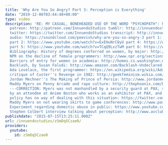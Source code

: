 ```yaml
---
title: 'Why Are You So Angry? Part 3: Perception is Everything'
date: "2019-12-06T03:44:48+08:00"
type: video
description: 'RE: MY CASUAL, BONEHEADED USE OF THE WORD "PSYCHOPATH": http://innuendostudios.tumblr.com/post/124340929972/so-i-was-liking-yr-why-are-you-so-angry-series
  patreon: http://patreon.com/InnuendoStudios tumblr: http://innuendostudios.tumblr.com
  twitter: https://twitter.com/InnuendoStudios transcript: http://innuendostudios.tumblr.com/post/124153189057/part-3-of-my-series-on-angry-gamers-is-online
  audio: https://soundcloud.com/peevish/why-are-you-so-angry-3 part 1: https://www.youtube.com/watch?v=6y8XgGhXkTQ
  part 2: https://www.youtube.com/watch?v=ExEHuNrC8yU part 4: https://www.youtube.com/watch?v=c6TrKkkVEhs
  part 5: https://www.youtube.com/watch?v=TCqQ9LxzTwM part 6: https://www.youtube.com/watch?v=nfPAoz9GnWM
  Bibliography: History of degrees conferred on women, by major: http://www.randalolson.com/2014/06/14/percentage-of-bachelors-degrees-conferred-to-women-by-major-1970-2012/
  NPR on the decline of female programmers: http://www.npr.org/sections/money/2014/10/21/357629765/when-women-stopped-coding
  Barriers of entry for women in academia: http://homes.cs.washington.edu/~lazowska/mit/
  Backlash, by Susan Faludi: http://www.amazon.com/Backlash-Undeclared-Against-American-Women/dp/0307345424
  Ada Lovelace, the first programmer: https://en.wikipedia.org/wiki/Ada_Lovelace Feminist
  critique of Custer''s Revenge in 1982: http://geekfeminism.wikia.com/wiki/Custer%27s_Revenge
  Jordan Mechner''s The Making of Prince of Persia: http://www.jordanmechner.com/backstage/journals/
  Maddy Myers on Penny Arcade and rape culture: http://thephoenix.com/boston/life/116456-gaming-rape-culture-and-how-i-stopped-reading-pe/
  ---CORRECTION: Myers was not manhandled by a security guard at PAX, she was manhandled
  by an attendee at Anime Boston who works as an exhibitor at PAX, and PAX''s anti-harassment
  policy has no way of dealing with this situation: https://twitter.com/samusclone/status/374957743133581312
  Maddy Myers on not wearing skirts to game conferences: http://www.pastemagazine.com/articles/2014/03/hyper-mode-gdc-fashion.html
  Experiment regarding domestic abuse in public: https://www.youtube.com/watch?v=R1-A7R15uYU
  Stephen Colbert interview talking about perception: http://www.avclub.com/article/stephen-colbert-13970'
publishdate: "2015-07-15T13:25:11.000Z"
url: /innuendostudios/zSmDq5Czae0/
providers:
  youtube:
    id: zSmDq5Czae0
---
```

